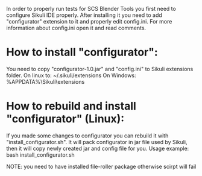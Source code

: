 In order to properly run tests for SCS Blender Tools you first need to
configure Sikuli IDE properly. After installing it you need to add
"configurator" extension to it and properly edit config.ini.
For more information about config.ini open it and read comments.


How to install "configurator":
=====================================================================
You need to copy "configurator-1.0.jar" and "config.ini" to Sikuli extensions folder.
On linux to: ~/.sikuli/extensions
On Windows: %APPDATA%\Sikuli\extensions


How to rebuild and install "configurator" (Linux):
=====================================================================
If you made some changes to configurator you can rebuild it with 
"install_configurator.sh". It will pack configurator in jar file used by 
Sikuli, then it will copy newly created jar and config file for you.
Usage example:
bash install_configurator.sh

NOTE: you need to have installed file-roller package otherwise scirpt
will fail
